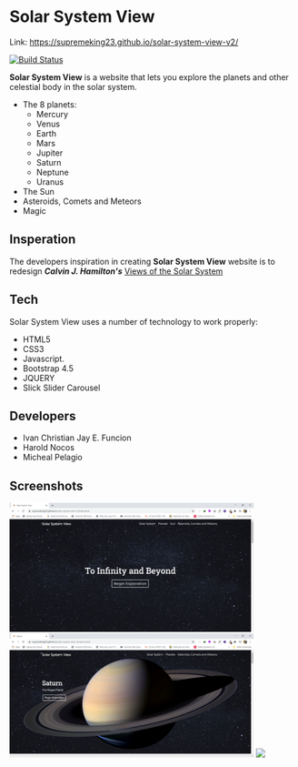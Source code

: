 # Solar System View
[comment]: <> (a reference style link.)
Link: https://supremeking23.github.io/solar-system-view-v2/

[![Build Status](https://travis-ci.org/joemccann/dillinger.svg?branch=master)](https://travis-ci.org/joemccann/dillinger)

**Solar System View** is a website that lets you explore the planets and other celestial body in the solar system. 

  - The 8 planets:
    - Mercury
    - Venus 
    - Earth 
    - Mars
    - Jupiter
    - Saturn
    - Neptune
    - Uranus
  - The Sun
  - Asteroids, Comets and Meteors
  - Magic

## Insperation
 The developers inspiration in creating __Solar System View__ website is to redesign __*Calvin J. Hamilton's*__ [Views of the Solar System](http://solarviews.com/eng/homepage.htm) 



## Tech 

Solar System View uses a number of technology to work properly:

* HTML5
* CSS3
* Javascript.
* Bootstrap 4.5
* JQUERY
* Slick Slider Carousel


## Developers
* Ivan Christian Jay E. Funcion
* Harold Nocos
* Micheal Pelagio

## Screenshots

<img src="screenshots/sh1.PNG" width="430px" height="">
<img src="screenshots/sh2.PNG" width="430px" height="">
<img src="screenshots/sh3.gif" width="430px" height="">
